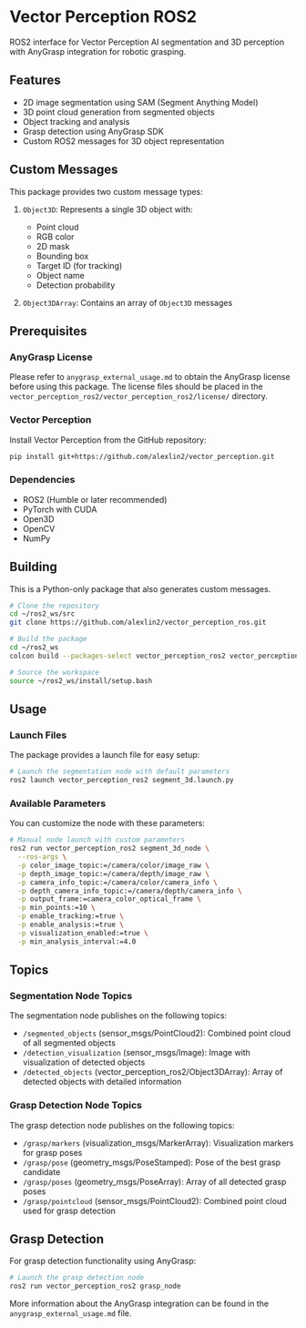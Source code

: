 # Vector Perception ROS2

ROS2 interface for Vector Perception AI segmentation and 3D perception with AnyGrasp integration for robotic grasping.

## Features

- 2D image segmentation using SAM (Segment Anything Model)
- 3D point cloud generation from segmented objects
- Object tracking and analysis
- Grasp detection using AnyGrasp SDK
- Custom ROS2 messages for 3D object representation

## Custom Messages

This package provides two custom message types:

1. `Object3D`: Represents a single 3D object with:
   - Point cloud
   - RGB color
   - 2D mask
   - Bounding box
   - Target ID (for tracking)
   - Object name
   - Detection probability

2. `Object3DArray`: Contains an array of `Object3D` messages

## Prerequisites

### AnyGrasp License
Please refer to `anygrasp_external_usage.md` to obtain the AnyGrasp license before using this package. The license files should be placed in the `vector_perception_ros2/vector_perception_ros2/license/` directory.

### Vector Perception
Install Vector Perception from the GitHub repository:
```bash
pip install git+https://github.com/alexlin2/vector_perception.git
```

### Dependencies
- ROS2 (Humble or later recommended)
- PyTorch with CUDA
- Open3D
- OpenCV
- NumPy

## Building

This is a Python-only package that also generates custom messages.

```bash
# Clone the repository
cd ~/ros2_ws/src
git clone https://github.com/alexlin2/vector_perception_ros.git

# Build the package
cd ~/ros2_ws
colcon build --packages-select vector_perception_ros2 vector_perception_msgs

# Source the workspace
source ~/ros2_ws/install/setup.bash
```

## Usage

### Launch Files

The package provides a launch file for easy setup:

```bash
# Launch the segmentation node with default parameters
ros2 launch vector_perception_ros2 segment_3d.launch.py
```

### Available Parameters

You can customize the node with these parameters:

```bash
# Manual node launch with custom parameters
ros2 run vector_perception_ros2 segment_3d_node \
  --ros-args \
  -p color_image_topic:=/camera/color/image_raw \
  -p depth_image_topic:=/camera/depth/image_raw \
  -p camera_info_topic:=/camera/color/camera_info \
  -p depth_camera_info_topic:=/camera/depth/camera_info \
  -p output_frame:=camera_color_optical_frame \
  -p min_points:=10 \
  -p enable_tracking:=true \
  -p enable_analysis:=true \
  -p visualization_enabled:=true \
  -p min_analysis_interval:=4.0
```

## Topics

### Segmentation Node Topics

The segmentation node publishes on the following topics:

- `/segmented_objects` (sensor_msgs/PointCloud2): Combined point cloud of all segmented objects
- `/detection_visualization` (sensor_msgs/Image): Image with visualization of detected objects
- `/detected_objects` (vector_perception_ros2/Object3DArray): Array of detected objects with detailed information

### Grasp Detection Node Topics

The grasp detection node publishes on the following topics:

- `/grasp/markers` (visualization_msgs/MarkerArray): Visualization markers for grasp poses
- `/grasp/pose` (geometry_msgs/PoseStamped): Pose of the best grasp candidate
- `/grasp/poses` (geometry_msgs/PoseArray): Array of all detected grasp poses
- `/grasp/pointcloud` (sensor_msgs/PointCloud2): Combined point cloud used for grasp detection

## Grasp Detection

For grasp detection functionality using AnyGrasp:

```bash
# Launch the grasp detection node 
ros2 run vector_perception_ros2 grasp_node
```

More information about the AnyGrasp integration can be found in the `anygrasp_external_usage.md` file.
